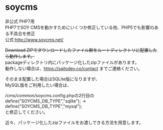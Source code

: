 # soycms
非公式 PHP7用  
PHP7でSOY CMSを動かすためにいくつか修正している他、PHP5でも影響のある不具合を修正  
公式:http://www.soycms.net/  
  
~~Download ZIPでダウンロードしたファイル群をルートディレクトリに配置したら動作します。~~  
packageディレクトリ内にパッケージ化したzipファイルがあります。  
動作しない場合は、https://saitodev.co/contact までご連絡ください。

そのまま配置した場合はSQLite版になりますが、  
MySQL版をご利用したい場合は、  

/cms/common/soycms.config.phpの2行目の  
define("SOYCMS_DB_TYPE","sqlite"); → define("SOYCMS_DB_TYPE","mysql");  
と修正してください。  

近々、パッケージ化したzipファイルをお渡しできる方法を用意します。
